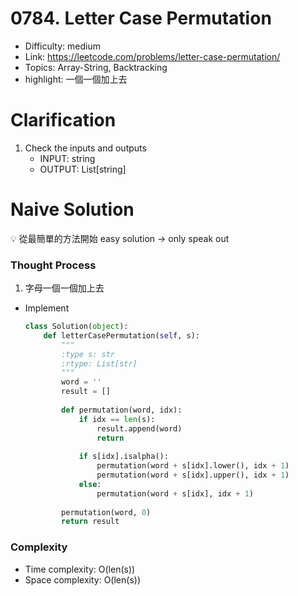 # 0784. Letter Case Permutation

* Difficulty: medium
* Link: https://leetcode.com/problems/letter-case-permutation/
* Topics: Array-String, Backtracking
* highlight: 一個一個加上去

# Clarification

1. Check the inputs and outputs
    - INPUT: string
    - OUTPUT: List[string]

# Naive Solution

<aside>
💡 從最簡單的方法開始 easy solution → only speak out

</aside>

### Thought Process

1. 字母一個一個加上去
- Implement
    
    ```python
    class Solution(object):
        def letterCasePermutation(self, s):
            """
            :type s: str
            :rtype: List[str]
            """
            word = ''
            result = []
            
            def permutation(word, idx):
                if idx == len(s):
                    result.append(word)
                    return
                
                if s[idx].isalpha():
                    permutation(word + s[idx].lower(), idx + 1)
                    permutation(word + s[idx].upper(), idx + 1)
                else:
                    permutation(word + s[idx], idx + 1)
            
            permutation(word, 0)
            return result
    ```
    

### Complexity

- Time complexity: O(len(s))
- Space complexity: O(len(s))